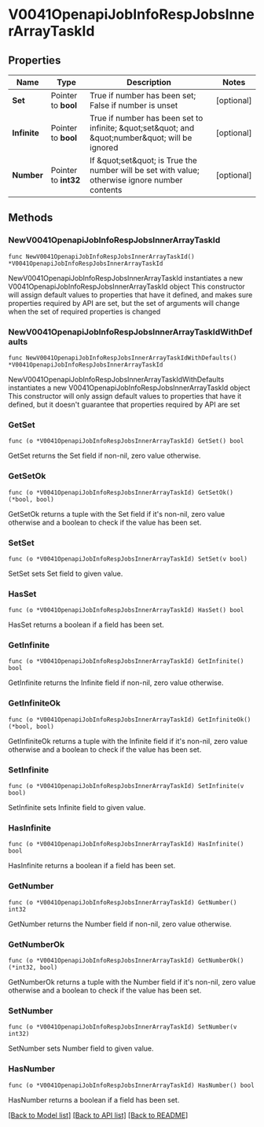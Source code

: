 # V0041OpenapiJobInfoRespJobsInnerArrayTaskId

## Properties

Name | Type | Description | Notes
------------ | ------------- | ------------- | -------------
**Set** | Pointer to **bool** | True if number has been set; False if number is unset | [optional] 
**Infinite** | Pointer to **bool** | True if number has been set to infinite; \&quot;set\&quot; and \&quot;number\&quot; will be ignored | [optional] 
**Number** | Pointer to **int32** | If \&quot;set\&quot; is True the number will be set with value; otherwise ignore number contents | [optional] 

## Methods

### NewV0041OpenapiJobInfoRespJobsInnerArrayTaskId

`func NewV0041OpenapiJobInfoRespJobsInnerArrayTaskId() *V0041OpenapiJobInfoRespJobsInnerArrayTaskId`

NewV0041OpenapiJobInfoRespJobsInnerArrayTaskId instantiates a new V0041OpenapiJobInfoRespJobsInnerArrayTaskId object
This constructor will assign default values to properties that have it defined,
and makes sure properties required by API are set, but the set of arguments
will change when the set of required properties is changed

### NewV0041OpenapiJobInfoRespJobsInnerArrayTaskIdWithDefaults

`func NewV0041OpenapiJobInfoRespJobsInnerArrayTaskIdWithDefaults() *V0041OpenapiJobInfoRespJobsInnerArrayTaskId`

NewV0041OpenapiJobInfoRespJobsInnerArrayTaskIdWithDefaults instantiates a new V0041OpenapiJobInfoRespJobsInnerArrayTaskId object
This constructor will only assign default values to properties that have it defined,
but it doesn't guarantee that properties required by API are set

### GetSet

`func (o *V0041OpenapiJobInfoRespJobsInnerArrayTaskId) GetSet() bool`

GetSet returns the Set field if non-nil, zero value otherwise.

### GetSetOk

`func (o *V0041OpenapiJobInfoRespJobsInnerArrayTaskId) GetSetOk() (*bool, bool)`

GetSetOk returns a tuple with the Set field if it's non-nil, zero value otherwise
and a boolean to check if the value has been set.

### SetSet

`func (o *V0041OpenapiJobInfoRespJobsInnerArrayTaskId) SetSet(v bool)`

SetSet sets Set field to given value.

### HasSet

`func (o *V0041OpenapiJobInfoRespJobsInnerArrayTaskId) HasSet() bool`

HasSet returns a boolean if a field has been set.

### GetInfinite

`func (o *V0041OpenapiJobInfoRespJobsInnerArrayTaskId) GetInfinite() bool`

GetInfinite returns the Infinite field if non-nil, zero value otherwise.

### GetInfiniteOk

`func (o *V0041OpenapiJobInfoRespJobsInnerArrayTaskId) GetInfiniteOk() (*bool, bool)`

GetInfiniteOk returns a tuple with the Infinite field if it's non-nil, zero value otherwise
and a boolean to check if the value has been set.

### SetInfinite

`func (o *V0041OpenapiJobInfoRespJobsInnerArrayTaskId) SetInfinite(v bool)`

SetInfinite sets Infinite field to given value.

### HasInfinite

`func (o *V0041OpenapiJobInfoRespJobsInnerArrayTaskId) HasInfinite() bool`

HasInfinite returns a boolean if a field has been set.

### GetNumber

`func (o *V0041OpenapiJobInfoRespJobsInnerArrayTaskId) GetNumber() int32`

GetNumber returns the Number field if non-nil, zero value otherwise.

### GetNumberOk

`func (o *V0041OpenapiJobInfoRespJobsInnerArrayTaskId) GetNumberOk() (*int32, bool)`

GetNumberOk returns a tuple with the Number field if it's non-nil, zero value otherwise
and a boolean to check if the value has been set.

### SetNumber

`func (o *V0041OpenapiJobInfoRespJobsInnerArrayTaskId) SetNumber(v int32)`

SetNumber sets Number field to given value.

### HasNumber

`func (o *V0041OpenapiJobInfoRespJobsInnerArrayTaskId) HasNumber() bool`

HasNumber returns a boolean if a field has been set.


[[Back to Model list]](../README.md#documentation-for-models) [[Back to API list]](../README.md#documentation-for-api-endpoints) [[Back to README]](../README.md)


